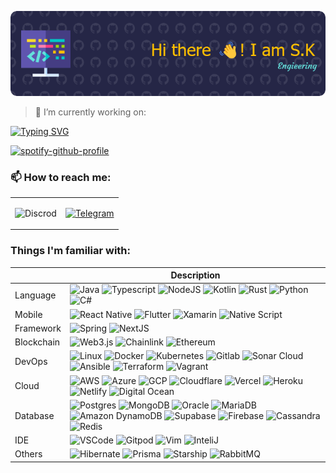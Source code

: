 ![Header](./github-header-image.png)

<!--
## Hi there 👋

**oo00spy00oo/oo00spy00oo** is a ✨ _special_ ✨ repository because its `README.md` (this file) appears on your GitHub profile.

Here are some ideas to get you started:

- 🔭 I’m currently working on ...
- 🌱 I’m currently learning ...
- 👯 I’m looking to collaborate on ...
- 🤔 I’m looking for help with ...
- 💬 Ask me about ...
- 📫 How to reach me: ...
- 😄 Pronouns: ...
- ⚡ Fun fact: ...
-->

> 🔭 I’m currently working on:
 
[![Typing SVG](https://readme-typing-svg.demolab.com?font=Fira+Code&pause=1000&width=435&lines=Web2+%26+Web3)](https://git.io/typing-svg)

[![spotify-github-profile](https://spotify-github-profile.vercel.app/api/view?uid=21y6u4j7fhpp7wfu4r2wp54fy&cover_image=true&theme=novatorem&show_offline=false&background_color=121212&interchange=false&bar_color=53b14f&bar_color_cover=false)](https://github.com/kittinan/spotify-github-profile)

### 📫 How to reach me:
<table style="border-collapse: collapse; border: none;">
  <td>
    <img alt="Discrod" src="https://dcbadge.vercel.app/api/shield/475365001901768706" />
  </td>
  <td>
    <p>
      <a href="https://t.me/oo00spy00oo" target="_blank"
        ><img
          alt="Telegram"
          src="https://img.shields.io/badge/Telegram-2CA5E0?style=for-the-badge&logo=telegram&logoColor=white"
      /></a>
    </p>
  </td>
</table>

### Things I'm familiar with:

|  | Description |
| ----------- | ----------- |
| Language | ![Java](https://img.shields.io/badge/Java-ED8B00?style=for-the-badge&logo=openjdk&logoColor=white) ![Typescript](https://img.shields.io/badge/TypeScript-007ACC?style=for-the-badge&logo=typescript&logoColor=white) ![NodeJS](https://img.shields.io/badge/Node.js-43853D?style=for-the-badge&logo=node.js&logoColor=white) ![Kotlin](https://img.shields.io/badge/Kotlin-0095D5?&style=for-the-badge&logo=kotlin&logoColor=white) ![Rust](https://img.shields.io/badge/Rust-000000?style=for-the-badge&logo=rust&logoColor=white) ![Python](https://img.shields.io/badge/Python-3776AB?style=for-the-badge&logo=python&logoColor=white) ![C#](https://img.shields.io/badge/C%23-239120?style=for-the-badge&logo=c-sharp&logoColor=white) |
| Mobile | ![React Native](https://img.shields.io/badge/ReactiveX-B7178C?style=for-the-badge&logo=ReactiveX&logoColor=white) ![Flutter](https://img.shields.io/badge/Flutter-02569B?style=for-the-badge&logo=flutter&logoColor=white) ![Xamarin](https://img.shields.io/badge/Xamarin-3498DB?style=for-the-badge&logo=xamarin&logoColor=white) ![Native Script](https://img.shields.io/badge/NativeScript-3655FF?style=for-the-badge&logo=NativeScript&logoColor=black) |
| Framework | ![Spring](https://img.shields.io/badge/Spring-6DB33F?style=for-the-badge&logo=spring&logoColor=white) ![NextJS](https://img.shields.io/badge/Next.js-000?logo=nextdotjs&logoColor=fff&style=for-the-badge) |
| Blockchain | ![Web3.js](https://img.shields.io/badge/Web3.js-F16822?logo=web3dotjs&logoColor=fff&style=for-the-badge) ![Chainlink](https://img.shields.io/badge/chainlink-375BD2?style=for-the-badge&logo=chainlink&logoColor=white) ![Ethereum](https://img.shields.io/badge/Ethereum-3C3C3D?style=for-the-badge&logo=Ethereum&logoColor=white) |
| DevOps | ![Linux](https://img.shields.io/badge/Linux-FCC624?style=for-the-badge&logo=linux&logoColor=black) ![Docker](https://img.shields.io/badge/docker-%230db7ed.svg?style=for-the-badge&logo=docker&logoColor=white) ![Kubernetes](https://img.shields.io/badge/kubernetes-%23326ce5.svg?style=for-the-badge&logo=kubernetes&logoColor=white) ![Gitlab](https://img.shields.io/badge/GitLab-330F63?style=for-the-badge&logo=gitlab&logoColor=white) ![Sonar Cloud](https://img.shields.io/badge/Sonar%20cloud-F3702A?style=for-the-badge&logo=sonarcloud&logoColor=white) ![Ansible](https://img.shields.io/badge/ansible-%231A1918.svg?style=for-the-badge&logo=ansible&logoColor=white) ![Terraform](https://img.shields.io/badge/terraform-%235835CC.svg?style=for-the-badge&logo=terraform&logoColor=white) ![Vagrant](https://img.shields.io/badge/vagrant-%231563FF.svg?style=for-the-badge&logo=vagrant&logoColor=white) |
| Cloud | ![AWS](https://img.shields.io/badge/Amazon_AWS-232F3E?style=for-the-badge&logo=amazon-aws&logoColor=white) ![Azure](https://img.shields.io/badge/Microsoft_Azure-0089D6?style=for-the-badge&logo=microsoft-azure&logoColor=white) ![GCP](https://img.shields.io/badge/Google_Cloud-4285F4?style=for-the-badge&logo=google-cloud&logoColor=white) ![Cloudflare](https://img.shields.io/badge/Cloudflare-F38020?style=for-the-badge&logo=Cloudflare&logoColor=white) ![Vercel](https://img.shields.io/badge/Vercel-000000?style=for-the-badge&logo=vercel&logoColor=white) ![Heroku](https://img.shields.io/badge/Heroku-430098?style=for-the-badge&logo=heroku&logoColor=white) ![Netlify](https://img.shields.io/badge/Netlify-00C7B7?style=for-the-badge&logo=netlify&logoColor=white) ![Digital Ocean](https://img.shields.io/badge/Digital_Ocean-0080FF?style=for-the-badge&logo=DigitalOcean&logoColor=white) |
| Database | ![Postgres](https://img.shields.io/badge/PostgreSQL-316192?style=for-the-badge&logo=postgresql&logoColor=white) ![MongoDB](https://img.shields.io/badge/MongoDB-4EA94B?style=for-the-badge&logo=mongodb&logoColor=white) ![Oracle](https://img.shields.io/badge/Oracle-F80000?style=for-the-badge&logo=Oracle&logoColor=white) ![MariaDB](https://img.shields.io/badge/MariaDB-003545?style=for-the-badge&logo=mariadb&logoColor=white) ![Amazon DynamoDB](https://img.shields.io/badge/Amazon%20DynamoDB-4053D6?style=for-the-badge&logo=Amazon%20DynamoDB&logoColor=white) ![Supabase](https://img.shields.io/badge/Supabase-181818?style=for-the-badge&logo=supabase&logoColor=white) ![Firebase](https://img.shields.io/badge/Firebase-039BE5?style=for-the-badge&logo=Firebase&logoColor=white) ![Cassandra](https://img.shields.io/badge/Cassandra-1287B1?style=for-the-badge&logo=apache%20cassandra&logoColor=white) ![Redis](https://img.shields.io/badge/redis-%23DD0031.svg?&style=for-the-badge&logo=redis&logoColor=white) |
| IDE | ![VSCode](https://img.shields.io/badge/Visual_Studio_Code-0078D4?style=for-the-badge&logo=visual%20studio%20code&logoColor=white) ![Gitpod](https://img.shields.io/badge/Gitpod-000000?style=for-the-badge&logo=gitpod&logoColor=#FFAE33) ![Vim](https://img.shields.io/badge/VIM-%2311AB00.svg?&style=for-the-badge&logo=vim&logoColor=white) ![InteliJ](https://img.shields.io/badge/IntelliJ_IDEA-000000.svg?style=for-the-badge&logo=intellij-idea&logoColor=white) |
| Others | ![Hibernate](https://img.shields.io/badge/Hibernate-59666C?style=for-the-badge&logo=Hibernate&logoColor=white) ![Prisma](https://img.shields.io/badge/Prisma-3982CE?style=for-the-badge&logo=Prisma&logoColor=white) ![Starship](https://img.shields.io/badge/starship-DD0B78?style=for-the-badge&logo=starship&logoColor=white) ![RabbitMQ](https://img.shields.io/badge/rabbitmq-%23FF6600.svg?&style=for-the-badge&logo=rabbitmq&logoColor=white) |
